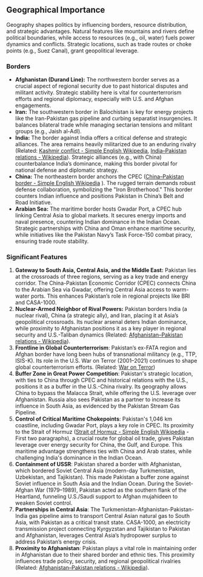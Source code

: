 ## Geographical Importance

Geography shapes politics by influencing borders, resource distribution, and strategic advantages. Natural features like mountains and rivers define political boundaries, while access to resources (e.g., oil, water) fuels power dynamics and conflicts. Strategic locations, such as trade routes or choke points (e.g., Suez Canal), grant geopolitical leverage.

### Borders

- **Afghanistan (Durand Line):** The northwestern border serves as a crucial aspect of regional security due to past historical disputes and militant activity. Strategic stability here is vital for counterterrorism efforts and regional diplomacy, especially with U.S. and Afghan engagements.
- **Iran:** The southwestern border in Balochistan is key for energy projects like the Iran-Pakistan gas pipeline and curbing separatist insurgencies. It balances bilateral trade while managing sectarian tensions and militant groups (e.g., Jaish al-Adl).
- **India:** The border against India offers a critical defense and strategic alliances. The area remains heavily militarized due to an enduring rivalry (Related: [Kashmir conflict - Simple English Wikipedia](https://simple.wikipedia.org/wiki/Kashmir_conflict), [India–Pakistan relations - Wikipedia](https://en.wikipedia.org/wiki/India%E2%80%93Pakistan_relations)). Strategic alliances (e.g., with China) counterbalance India’s dominance, making this border pivotal for national defense and diplomatic strategy.
- **China:** The northeastern border anchors the CPEC ([China–Pakistan border - Simple English Wikipedia](https://simple.wikipedia.org/wiki/China%E2%80%93Pakistan_border#Ancient_trade_routes) ). The rugged terrain demands robust defense collaboration, symbolizing the "Iron Brotherhood." This border counters Indian influence and positions Pakistan in China’s Belt and Road Initiative.
- **Arabian Sea:** The maritime border hosts Gwadar Port, a CPEC hub linking Central Asia to global markets. It secures energy imports and naval presence, countering Indian dominance in the Indian Ocean. Strategic partnerships with China and Oman enhance maritime security, while initiatives like the Pakistan Navy’s Task Force-150 combat piracy, ensuring trade route stability.

### Significant Features

1. **Gateway to South Asia, Central Asia, and the Middle East:** Pakistan lies at the crossroads of three regions, serving as a key trade and energy corridor. The China-Pakistan Economic Corridor (CPEC) connects China to the Arabian Sea via Gwadar, offering Central Asia access to warm-water ports. This enhances Pakistan’s role in regional projects like BRI and CASA-1000.
2. **Nuclear-Armed Neighbor of Rival Powers:** Pakistan borders India (a nuclear rival), China (a strategic ally), and Iran, placing it at Asia’s geopolitical crossroads. Its nuclear arsenal deters Indian dominance, while proximity to Afghanistan positions it as a key player in regional security and U.S.-Taliban dynamics (Related: [Afghanistan–Pakistan relations - Wikipedia](https://en.wikipedia.org/wiki/Afghanistan%E2%80%93Pakistan_relations)).
3. **Frontline in Global Counterterrorism**: Pakistan’s ex-FATA region and Afghan border have long been hubs of transnational militancy (e.g., TTP, ISIS-K). Its role in the U.S. War on Terror (2001–2021) continues to shape global counterterrorism efforts. (Related: [War on Terror](https://simple.wikipedia.org/wiki/War_on_Terror))
4. **Buffer Zone in Great Power Competition**: Pakistan's strategic location, with ties to China through CPEC and historical relations with the U.S., positions it as a buffer in the U.S.-China rivalry. Its geography allows China to bypass the Malacca Strait, while offering the U.S. leverage over Afghanistan. Russia also sees Pakistan as a partner to increase its influence in South Asia, as evidenced by the Pakistan Stream Gas Pipeline.
5. **Control of Critical Maritime Chokepoints**: Pakistan's 1,046 km coastline, including Gwadar Port, plays a key role in CPEC. Its proximity to the Strait of Hormuz ([Strait of Hormuz - Simple English Wikipedia](https://simple.wikipedia.org/wiki/Strait_of_Hormuz) - First two paragraphs), a crucial route for global oil trade, gives Pakistan leverage over energy security for China, the Gulf, and Europe. This maritime advantage strengthens ties with China and Arab states, while challenging India's dominance in the Indian Ocean.
6. **Containment of USSR**:  Pakistan shared a border with Afghanistan, which bordered Soviet Central Asia (modern-day Turkmenistan, Uzbekistan, and Tajikistan). This made Pakistan a buffer zone against Soviet influence in South Asia and the Indian Ocean. During the Soviet-Afghan War (1979–1989), Pakistan acted as the southern flank of the Heartland, funneling U.S./Saudi support to Afghan mujahideen to weaken Soviet control.
7. **Partnerships in Central Asia**: The Turkmenistan-Afghanistan-Pakistan-India gas pipeline aims to transport Central Asian natural gas to South Asia, with Pakistan as a critical transit state. CASA-1000, an electricity transmission project connecting Kyrgyzstan and Tajikistan to Pakistan and Afghanistan, leverages Central Asia’s hydropower surplus to address Pakistan’s energy crisis.
8. **Proximity to Afghanistan**: Pakistan plays a vital role in maintaining order in Afghanistan due to their shared border and ethnic ties. This proximity influences trade policy, security, and regional geopolitical rivalries (Related: [Afghanistan–Pakistan relations - Wikipedia](https://en.wikipedia.org/wiki/Afghanistan%E2%80%93Pakistan_relations)).

